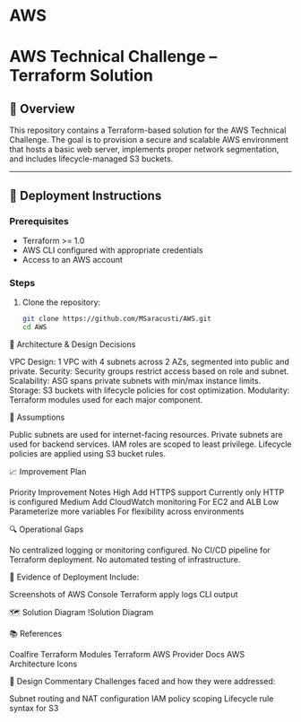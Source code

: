 # AWS
# AWS Technical Challenge – Terraform Solution

## 📘 Overview

This repository contains a Terraform-based solution for the AWS Technical Challenge. The goal is to provision a secure and scalable AWS environment that hosts a basic web server, implements proper network segmentation, and includes lifecycle-managed S3 buckets.

---

## 🚀 Deployment Instructions

### Prerequisites
- Terraform >= 1.0
- AWS CLI configured with appropriate credentials
- Access to an AWS account

### Steps
1. Clone the repository:
   ```bash
   git clone https://github.com/MSaracusti/AWS.git
   cd AWS

🧱 Architecture & Design Decisions

VPC Design: 1 VPC with 4 subnets across 2 AZs, segmented into public and private.
Security: Security groups restrict access based on role and subnet.
Scalability: ASG spans private subnets with min/max instance limits.
Storage: S3 buckets with lifecycle policies for cost optimization.
Modularity: Terraform modules used for each major component.


📂 Assumptions

Public subnets are used for internet-facing resources.
Private subnets are used for backend services.
IAM roles are scoped to least privilege.
Lifecycle policies are applied using S3 bucket rules.

📈 Improvement Plan

Priority	Improvement			        Notes
High		Add HTTPS support	        Currently only HTTP is configured
Medium		Add CloudWatch monitoring	For EC2 and ALB
Low		    Parameterize more variables	For flexibility across environments

🔍 Operational Gaps

No centralized logging or monitoring configured.
No CI/CD pipeline for Terraform deployment.
No automated testing of infrastructure.


📸 Evidence of Deployment
Include:

Screenshots of AWS Console
Terraform apply logs
CLI output

🗺️ Solution Diagram
!Solution Diagram

📚 References

Coalfire Terraform Modules
Terraform AWS Provider Docs
AWS Architecture Icons


🧠 Design Commentary
Challenges faced and how they were addressed:

Subnet routing and NAT configuration
IAM policy scoping
Lifecycle rule syntax for S3